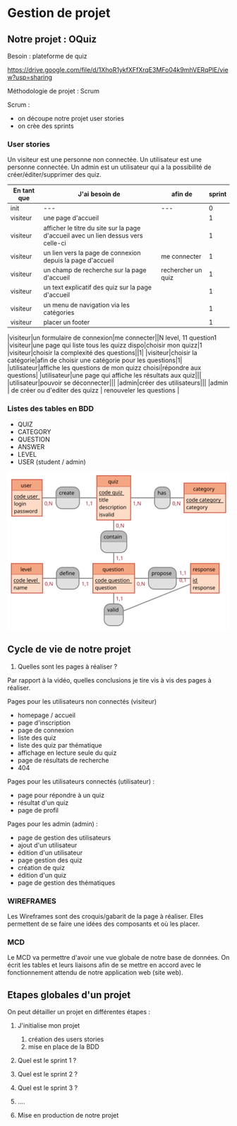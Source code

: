 # Gestion de projet

## Notre projet : OQuiz

Besoin : plateforme de quiz

https://drive.google.com/file/d/1XhoR1ykfXFfXrqE3MFo04k9mhVERqPlE/view?usp=sharing

Méthodologie de projet : Scrum

Scrum :

- on découpe notre projet user stories
- on crèe des sprints

### User stories

Un visiteur est une personne non connectée.
Un utilisateur est une personne connectée.
Un admin est un utilisateur qui a la possibilité de créer/éditer/supprimer des quiz.

|En tant que|J'ai besoin de|afin de|sprint
|---|---|---|---|
|init|---|---|0|
|visiteur|une page d'accueil||1
|visiteur|afficher le titre du site sur la page d'accueil avec un lien dessus vers celle-ci||1
|visiteur|un lien vers la page de connexion depuis la page d'accueil|me connecter|1
|visiteur|un champ de recherche sur la page d'accueil|rechercher un quiz|1
|visiteur|un text explicatif des quiz sur la page d'accueil||1
|visiteur|un menu de navigation via les catégories||1
|visiteur|placer un footer||1

|visiteur|un formulaire de connexion|me connecter||N level, 11 question1
|visiteur|une page qui liste tous les quizz dispo|choisir mon quizz|1
|visiteur|choisir la complexité des questions||1|
|visiteur|choisir la catégorie|afin de choisir une catégorie pour les questions|1|
|utilisateur|affiche les questions de mon quizz choisi|répondre aux questions|
|utilisateur|une page qui affiche les résultats aux quiz|||
|utilisateur|pouvoir se déconnecter|||
|admin|créer des utilisateurs|||
|admin | de créer ou d'editer des quizz | renouveler les questions |

### Listes des tables en BDD

- QUIZ
- CATEGORY
- QUESTION
- ANSWER
- LEVEL
- USER (student / admin)

<img src="./db/Quiz.svg" width="600px" >

## Cycle de vie de notre projet

1. Quelles sont les pages à réaliser ?

Par rapport à la vidéo, quelles conclusions je tire vis à vis des pages à réaliser.

Pages pour les utilisateurs non connectés (visiteur)

- homepage / accueil
- page d'inscription
- page de connexion
- liste des quiz
- liste des quiz par thématique
- affichage en lecture seule du quiz
- page de résultats de recherche
- 404

Pages pour les utilisateurs connectés (utilisateur) :

- page pour répondre à un quiz
- résultat d'un quiz
- page de profil

Pages pour les admin (admin) :

- page de gestion des utilisateurs
- ajout d'un utilisateur
- édition d'un utilisateur
- page gestion des quiz
- création de quiz
- édition d'un quiz
- page de gestion des thématiques

### WIREFRAMES

Les Wireframes sont des croquis/gabarit de la page à réaliser. Elles permettent de se faire une idées des composants et où les placer.

### MCD

Le MCD va permettre d'avoir une vue globale de notre base de données.
On écrit les tables et leurs liaisons afin de se mettre en accord avec le fonctionnement attendu de notre application web (site web).

## Etapes globales d'un projet

On peut détailler un projet en différentes étapes :

1. J'initialise mon projet
   1. création des users stories
   2. mise en place de la BDD

2. Quel est le sprint 1 ?

3. Quel est le sprint 2 ?

4. Quel est le sprint 3 ?

5. ....

6. Mise en production de notre projet
